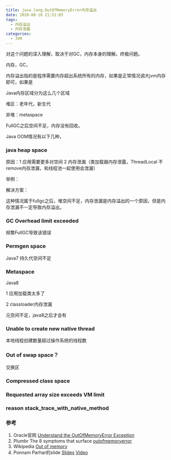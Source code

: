 ```yaml
---
title: java.lang.OutOfMemoryError内存溢出
date: 2020-08-16 21:51:03
tags:
  - 内存溢出
  - 内存泄露
categories:
  - JVM
---
```




对这个问题的深入理解，取决于对GC，内存本身的理解。终极问题。

内存，GC，

内存溢出指的是程序需要内存超出系统所有的内存，如果是正常情况调大jvm内存即可，如果是

Java内存区域分为这么几个区域

堆区：老年代，新生代

非堆：metaspace



FullGC之后空间不足，内存没有回收。





Java OOM情况有以下几种，



### java heap space

原因：1 应用需要更多对空间  2    内存泄漏（类加载器内存泄露，ThreadLocal 不remove内存泄漏，和线程池一起使用会泄漏）

举例：

解决方案：

这种情况属于fullgc之后，堆空间不足，内存泄漏是内存溢出的一个原因，但是内存泄漏不一定导致内存溢出。



### GC Overhead limit exceeded

频繁FullGC导致该错误



###  Permgen space

Java7 持久代空间不足



###  Metaspace

Java8

1 应用加载类太多了

2 classloader内存泄漏

元空间不足，java8之后才会有



### Unable to create new native thread

本地线程创建数量超过操作系统的线程数



### Out of swap space？

交换区



### Compressed class space





### Requested array size exceeds VM limit





### reason stack_trace_with_native_method





### 参考

1.  Oracle官网 [Understand the OutOfMemoryError Exception](https://docs.oracle.com/javase/8/docs/technotes/guides/troubleshoot/memleaks002.html#CIHHJDJE)
2.  Plumbr The 8 symptoms that surface [outofmemoryerror](https://plumbr.io/outofmemoryerror)
3.  Wikipedia [Out of memory](https://en.wikipedia.org/wiki/Out_of_memory)
4.   Ponnam Parhar的slide  [Slides](https://www.slideshare.net/PoonamBajaj5/get-rid-of-outofmemoryerror-messages)  [Video](https://www.youtube.com/watch?v=iixQAYnBnJw)

